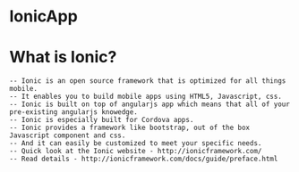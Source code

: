 # IonicApp


# What is Ionic?

	-- Ionic is an open source framework that is optimized for all things mobile.
	-- It enables you to build mobile apps using HTML5, Javascript, css.
	-- Ionic is built on top of angularjs app which means that all of your pre-existing angularjs knowedge.
	-- Ionic is especially built for Cordova apps.
	-- Ionic provides a framework like bootstrap, out of the box Javascript component and css.
	-- And it can easily be customized to meet your specific needs.
	-- Quick look at the Ionic website - http://ionicframework.com/
	-- Read details - http://ionicframework.com/docs/guide/preface.html
